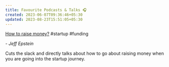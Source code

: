 ```yaml
---
title: Favourite Podcasts & Talks 🎧
created: 2023-06-07T09:36:46+05:30
updated: 2023-08-23T15:51:05+05:30
---
```


[How to raise money?](https://www.youtube.com/watch?v=EoquIYtjM7w) #startup #funding

*- Jeff Epstein*

Cuts the slack and directly talks about how to go about raising money when you are going into the startup journey. 

